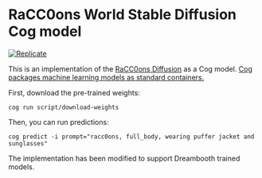# RaCC0ons World Stable Diffusion Cog model

[![Replicate](https://replicate.com/stability-ai/stable-diffusion/badge)](https://replicate.com/stability-ai/stable-diffusion) 

This is an implementation of the [RaCC0ons Diffusion](https://huggingface.co/dorkian/raCC0ons) as a Cog model. [Cog packages machine learning models as standard containers.](https://github.com/replicate/cog)

First, download the pre-trained weights:

    cog run script/download-weights 

Then, you can run predictions:

    cog predict -i prompt="racc0ons, full_body, wearing puffer jacket and sunglasses"

The implementation has been modified to support Dreambooth trained models.
